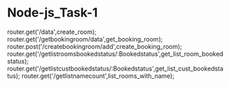 # Node-js_Task-1

router.get('/data',create_room);
router.get('/getbookingroom/data',get_booking_room);
router.post('/createbookingroom/add',create_booking_room);
router.get('/getlistroomsbookedstatus/:Bookedstatus',get_list_room_bookedstatus);
router.get('/getlistcustbookedstatus/:Bookedstatus',get_list_cust_bookedstatus);
router.get('/getlistnamecount',list_rooms_with_name);
